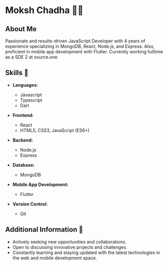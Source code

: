 # Moksh Chadha 👨‍💻

## About Me
Passionate and results-driven JavaScript Developer with 4 years of experience specializing in MongoDB, React, Node.js, and Express. Also, proficient in mobile app development with Flutter.
Currently working fulltime as a SDE 2 at source.one

## Skills 🚀

- **Languages:**
  - Javascript
  - Typescript
  - Dart

- **Frontend:**
  - React
  - HTML5, CSS3, JavaScript (ES6+)

- **Backend:**
  - Node.js
  - Express

- **Database:**
  - MongoDB

- **Mobile App Development:**
  - Flutter

- **Version Control:**
  - Git


## Additional Information 🌟

- Actively seeking new opportunities and collaborations.
- Open to discussing innovative projects and challenges.
- Constantly learning and staying updated with the latest technologies in the web and mobile development space.
